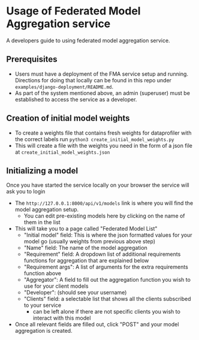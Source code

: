 # Usage of Federated Model Aggregation service
A developers guide to using federated model aggregation service.

## Prerequisites
- Users must have a deployment of the FMA service setup and running. Directions for doing that locally can be found in this repo under `examples/django-deployment/README.md`.
- As part of the system mentioned above, an admin (superuser) must be established to access the service as a developer.

## Creation of initial model weights
- To create a weights file that contains fresh weights for dataprofiler with the correct labels
run `python3 create_initial_model_weights.py`
- This will create a file with the weights you need in the form of a json file at `create_initial_model_weights.json`

## Initializing a model
Once you have started the service locally on your browser the service will ask you to login
- The `http://127.0.0.1:8000/api/v1/models` link is where you will find the model aggregation setup.
  - You can edit pre-existing models here by clicking on the name of them in the list
- This will take you to a page called "Federated Model List"
  - "Initial model" field: This is where the json formatted values for your model go (usually weights from previous above step)
  - "Name" field: The name of the model aggregation
  - "Requirement" field: A dropdown list of additional requirements functions for aggregation that are explained below
  - "Requirement args": A list of arguments for the extra requirements function above
  - "Aggregator": A field to fill out the aggregation function you wish to use for your client models
  - "Developer": (should see your username)
  - "Clients" field: a selectable list that shows all the clients subscribed to your service
      - can be left alone if there are not specific clients you wish to interact with this model
- Once all relevant fields are filled out, click "POST" and your model aggregation is created.
